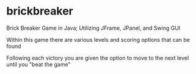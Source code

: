 # brickbreaker
Brick Breaker Game in Java; Utilizing JFrame, JPanel, and Swing GUI

Within this game there are various levels and scoring options that can be found

Following each victory you are given the option to move to the next level until you "beat the game"
